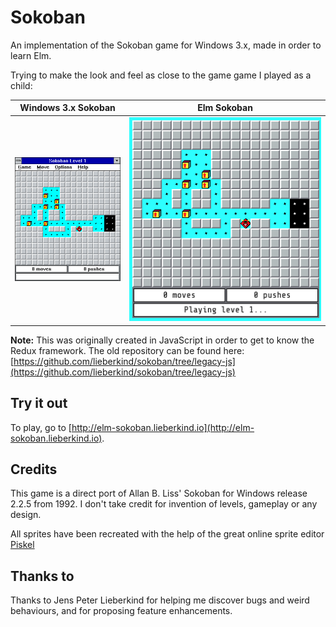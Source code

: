 # Sokoban

An implementation of the Sokoban game for Windows 3.x, made in order to learn Elm.

Trying to make the look and feel as close to the game game I played as a child:

|          Windows 3.x Sokoban          |           Elm Sokoban           |
| :-----------------------------------: | :-----------------------------: |
| ![Windows 3 Sokoban](win3sokoban.png) | ![Elm Sokoban](elmsokoban1.png) |

**Note:** This was originally created in JavaScript in order to get to know the Redux framework. The old repository can be found here: [https://github.com/lieberkind/sokoban/tree/legacy-js](https://github.com/lieberkind/sokoban/tree/legacy-js)

## Try it out

To play, go to [http://elm-sokoban.lieberkind.io](http://elm-sokoban.lieberkind.io).

## Credits

This game is a direct port of Allan B. Liss' Sokoban for Windows release 2.2.5 from 1992. I don't take credit for invention of levels, gameplay or any design.

All sprites have been recreated with the help of the great online sprite editor [Piskel](https://www.piskelapp.com/)

## Thanks to

Thanks to Jens Peter Lieberkind for helping me discover bugs and weird behaviours, and for proposing feature enhancements.
